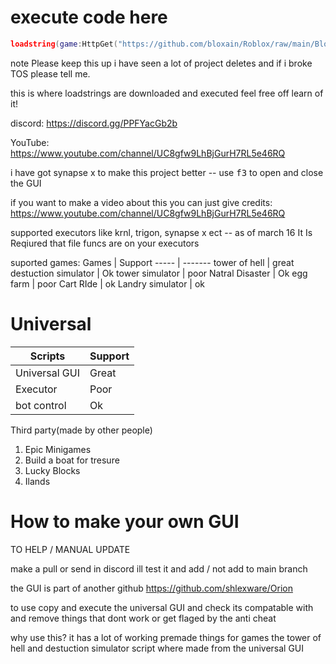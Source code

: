 # execute code here

```lua
loadstring(game:HttpGet("https://github.com/bloxain/Roblox/raw/main/Bloxhub.Lua"))()
```
note Please keep this up i have seen a lot of project deletes and if i broke TOS please tell me.

this is where loadstrings are downloaded and executed feel free off learn of it!

discord: https://discord.gg/PPFYacGb2b

YouTube: https://www.youtube.com/channel/UC8gfw9LhBjGurH7RL5e46RQ

i have got synapse x to make this project better -- use <kbd>f3</kbd> to open and close the GUI

if you want to make a video about this you can just give credits: https://www.youtube.com/channel/UC8gfw9LhBjGurH7RL5e46RQ

supported executors like krnl, trigon, synapse x ect -- as of march 16 It Is Reqiured that file funcs are on your executors

suported games:
Games | Support
----- | -------
tower of hell | great
destuction simulator | Ok
tower simulator | poor
Natral Disaster | Ok
egg farm | poor
Cart RIde | ok
Landry simulator | ok

# Universal
Scripts | Support
----- | -------
Universal GUI | Great
Executor | Poor
bot control | Ok

Third party(made by other people)

1. Epic Minigames
2. Build a boat for tresure
3. Lucky Blocks
4. Ilands

# How to make your own GUI

TO HELP / MANUAL UPDATE

make a pull or send in discord ill test it and add / not add to main branch

the GUI is part of another github https://github.com/shlexware/Orion

to use copy and execute the universal GUI and check its compatable with and remove things that dont work or get flaged by the anti cheat

why use this?
it has a lot of working premade things for games the tower of hell and destuction simulator script where made from the universal GUI
